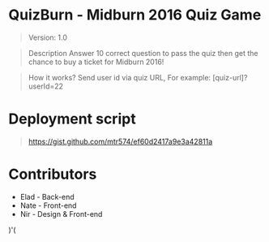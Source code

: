 # QuizBurn - Midburn 2016 Quiz Game

>Version: 1.0

>Description
>Answer 10 correct question to pass the quiz then get the chance to buy a ticket for Midburn 2016!

>How it works?
>Send user id via quiz URL, For example: [quiz-url]?userId=22

# Deployment script

>https://gist.github.com/mtr574/ef60d2417a9e3a42811a


# Contributors

* Elad - Back-end
* Nate - Front-end
* Nir - Design & Front-end 

)'(
